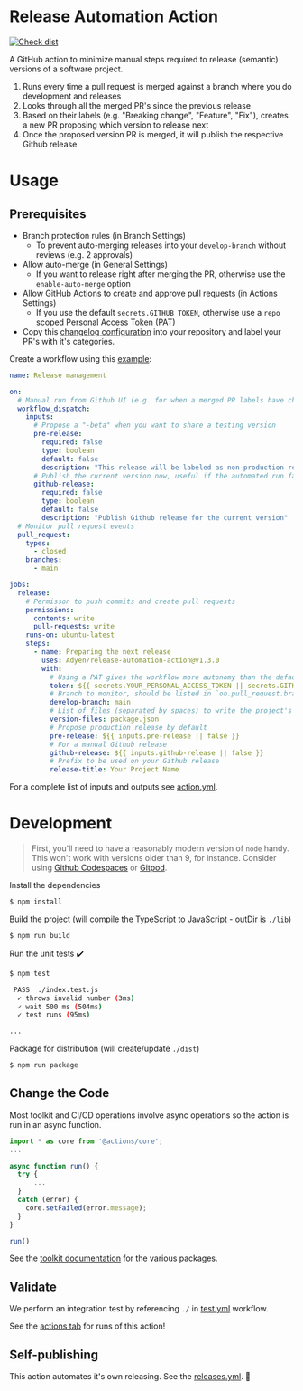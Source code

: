 # Release Automation Action

[![Check dist](https://github.com/Adyen/release-automation-action/actions/workflows/check-dist.yml/badge.svg)](https://github.com/Adyen/release-automation-action/actions/workflows/check-dist.yml)

A GitHub action to minimize manual steps required to release (semantic) versions of a software project. 

1. Runs every time a pull request is merged against a branch where you do development and releases
2. Looks through all the merged PR's since the previous release
3. Based on their labels (e.g. "Breaking change", "Feature", "Fix"), creates a new PR proposing which version to release next
4. Once the proposed version PR is merged, it will publish the respective Github release

# Usage

## Prerequisites

* Branch protection rules (in Branch Settings)
  - To prevent auto-merging releases into your `develop-branch` without reviews (e.g. 2 approvals)
* Allow auto-merge (in General Settings)
  - If you want to release right after merging the PR, otherwise use the `enable-auto-merge` option
* Allow GitHub Actions to create and approve pull requests (in Actions Settings)
  - If you use the default `secrets.GITHUB_TOKEN`, otherwise use a `repo` scoped Personal Access Token (PAT)
* Copy this [changelog configuration](.github/release.yml) into your repository and label your PR's with it's categories.

Create a workflow using this [example](.github/workflows/releases.yml):

```yaml
name: Release management

on:
  # Manual run from Github UI (e.g. for when a merged PR labels have changed)
  workflow_dispatch:
    inputs:
      # Propose a "-beta" when you want to share a testing version
      pre-release:
        required: false
        type: boolean
        default: false
        description: "This release will be labeled as non-production ready"
      # Publish the current version now, useful if the automated run failed
      github-release:
        required: false
        type: boolean
        default: false
        description: "Publish Github release for the current version"
  # Monitor pull request events
  pull_request:
    types:
      - closed
    branches:
      - main

jobs:
  release:
    # Permisson to push commits and create pull requests
    permissions:
      contents: write
      pull-requests: write
    runs-on: ubuntu-latest
    steps:
      - name: Preparing the next release
        uses: Adyen/release-automation-action@v1.3.0
        with:
          # Using a PAT gives the workflow more autonomy than the default GITHUB_TOKEN  
          token: ${{ secrets.YOUR_PERSONAL_ACCESS_TOKEN || secrets.GITHUB_TOKEN }}
          # Branch to monitor, should be listed in `on.pull_request.branches`
          develop-branch: main
          # List of files (separated by spaces) to write the project's version
          version-files: package.json
          # Propose production release by default
          pre-release: ${{ inputs.pre-release || false }}
          # For a manual Github release 
          github-release: ${{ inputs.github-release || false }}
          # Prefix to be used on your Github release
          release-title: Your Project Name
```

For a complete list of inputs and outputs see [action.yml](action.yml).

# Development

> First, you'll need to have a reasonably modern version of `node` handy. This won't work with versions older than 9, for instance. Consider using [Github Codespaces](https://github.com/features/codespaces) or [Gitpod](https://www.gitpod.io/).

Install the dependencies  
```bash
$ npm install
```

Build the project (will compile the TypeScript to JavaScript - outDir is `./lib`)  
```bash
$ npm run build 
```

Run the unit tests :heavy_check_mark:  
```bash
$ npm test

 PASS  ./index.test.js
  ✓ throws invalid number (3ms)
  ✓ wait 500 ms (504ms)
  ✓ test runs (95ms)

...
```

Package for distribution (will create/update `./dist`)
```bash
$ npm run package
```

## Change the Code

Most toolkit and CI/CD operations involve async operations so the action is run in an async function.

```javascript
import * as core from '@actions/core';
...

async function run() {
  try { 
      ...
  } 
  catch (error) {
    core.setFailed(error.message);
  }
}

run()
```

See the [toolkit documentation](https://github.com/actions/toolkit/blob/master/README.md#packages) for the various packages.

## Validate

We perform an integration test by referencing `./` in [test.yml](.github/workflows/test.yml) workflow.

See the [actions tab](https://github.com/Adyen/release-automation-action/actions) for runs of this action! 

## Self-publishing

This action automates it's own releasing. See the [releases.yml](.github/workflows/releases.yml). :rocket:

